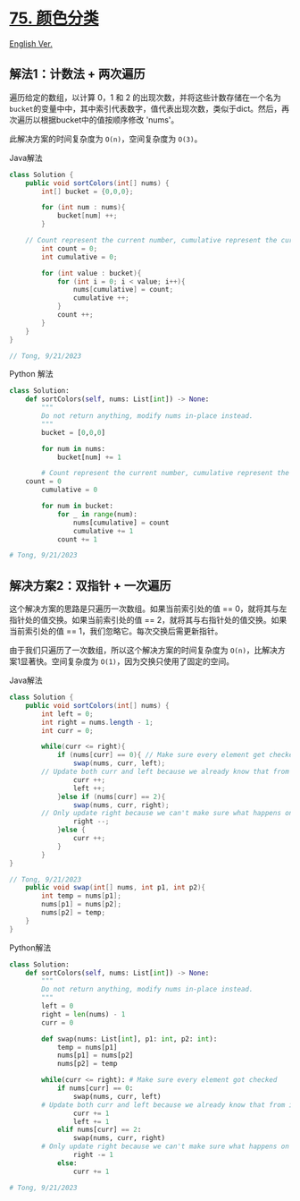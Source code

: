 # [75. 颜色分类]()

[English Ver.](/Solution/0075_Sort_Colors.md)

## 解法1：计数法 + 两次遍历

遍历给定的数组，以计算 0，1 和 2 的出现次数，并将这些计数存储在一个名为 `bucket`的变量中中，其中索引代表数字，值代表出现次数，类似于dict。然后，再次遍历以根据bucket中的值按顺序修改 'nums'。

此解决方案的时间复杂度为 `O(n)`，空间复杂度为 `O(3)`。

Java解法

```java
class Solution {
    public void sortColors(int[] nums) {
        int[] bucket = {0,0,0};

        for (int num : nums){
            bucket[num] ++;
        }

	// Count represent the current number, cumulative represent the current index
        int count = 0;
        int cumulative = 0;

        for (int value : bucket){
            for (int i = 0; i < value; i++){
                nums[cumulative] = count;
                cumulative ++;
            }
            count ++;
        }
    }
}

// Tong, 9/21/2023
```

Python 解法

```python
class Solution:
    def sortColors(self, nums: List[int]) -> None:
        """
        Do not return anything, modify nums in-place instead.
        """
        bucket = [0,0,0]

        for num in nums:
            bucket[num] += 1

      	# Count represent the current number, cumulative represent the current index
	count = 0
        cumulative = 0

        for num in bucket:
            for _ in range(num):
                nums[cumulative] = count
                cumulative += 1
            count += 1

# Tong, 9/21/2023
```

## 解决方案2：双指针 + 一次遍历

这个解决方案的思路是只遍历一次数组。如果当前索引处的值 == 0，就将其与左指针处的值交换。如果当前索引处的值 == 2，就将其与右指针处的值交换。如果当前索引处的值 == 1，我们忽略它。每次交换后需更新指针。

由于我们只遍历了一次数组，所以这个解决方案的时间复杂度为 `O(n)`，比解决方案1显著快。空间复杂度为 `O(1)`，因为交换只使用了固定的空间。

Java解法

```java
class Solution {
    public void sortColors(int[] nums) {
        int left = 0;
        int right = nums.length - 1;
        int curr = 0;

        while(curr <= right){
            if (nums[curr] == 0){ // Make sure every element get checked
                swap(nums, curr, left);
		// Update both curr and left because we already know that from index 0 to left are all 0s
                curr ++;
                left ++;
            }else if (nums[curr] == 2){
                swap(nums, curr, right);
		// Only update right because we can't make sure what happens on the left part
                right --;
            }else {
                curr ++;
            }
        }
}

// Tong, 9/21/2023
    public void swap(int[] nums, int p1, int p2){
        int temp = nums[p1];
        nums[p1] = nums[p2];
        nums[p2] = temp;
    }
}
```

Python解法

```python
class Solution:
    def sortColors(self, nums: List[int]) -> None:
        """
        Do not return anything, modify nums in-place instead.
        """
        left = 0
        right = len(nums) - 1
        curr = 0

        def swap(nums: List[int], p1: int, p2: int):
            temp = nums[p1]
            nums[p1] = nums[p2]
            nums[p2] = temp

        while(curr <= right): # Make sure every element got checked
            if nums[curr] == 0:
                swap(nums, curr, left)
		# Update both curr and left because we already know that from index 0 to left are all 0s
                curr += 1
                left += 1
            elif nums[curr] == 2:
                swap(nums, curr, right)
		# Only update right because we can't make sure what happens on the left part
                right -= 1
            else:
                curr += 1

# Tong, 9/21/2023
```
